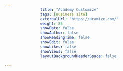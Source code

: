 ---
                title: "Academy Customize"
                tags: [Business site]
                externalUrl: "https://acamize.com/"
                weight: 85
                showDate: false
                showAuthor: false
                showReadingTime: false
                showEdit: false
                showLikes: false
                showViews: false
                layoutBackgroundHeaderSpace: false
                ---
